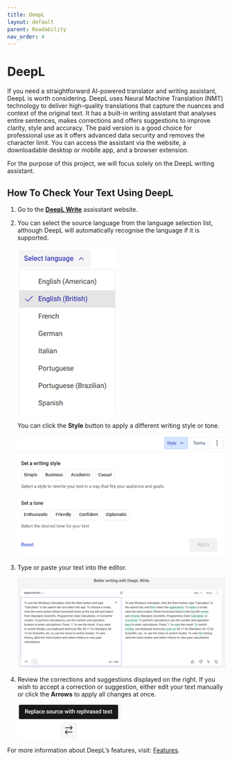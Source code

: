 ```yaml
---
title: DeepL
layout: default
parent: Readability
nav_order: 4
---
```


# DeepL

If you need a straightforward AI-powered translator and writing assistant, DeepL is worth considering. DeepL uses Neural Machine Translation (NMT) technology to deliver high-quality translations that capture the nuances and context of the original text. It has a built-in writing assistant that analyses entire sentences, makes corrections and offers suggestions to improve clarity, style and accuracy. The paid version is a good choice for professional use as it offers advanced data security and removes the character limit. You can access the assistant via the website, a downloadable desktop or mobile app, and a browser extension.

For the purpose of this project, we will focus solely on the DeepL writing assistant.

## How To Check Your Text Using DeepL

1. Go to the [**DeepL Write**](https://www.deepl.com/en/write) assisstant website.
2. You can select the source language from the language selection list, although DeepL will automatically recognise the language if it is supported.
   
   [![deepllang](../images/deepllang.png "A dropdown menu labeled Select language displays options including English (American), English (British) (selected), French, German, Italian, Portuguese, Portuguese (Brazilian), and Spanish.")](../images/deepllang.png)

   You can click the **Style** button to apply a different writing style or tone.

   [![deeplstyle](../images/deeplstyle.png "A user interface with options to set a writing style (Simple, Business, Academic, Casual) and a tone (Enthusiastic, Friendly, Confident, Diplomatic), plus buttons for Reset and a disabled Apply button.")](../images/deeplstyle.png)

3. Type or paste your text into the editor.

   [![deepmain](../images/deeplmain.png "A screenshot of DeepL Write comparing original and improved text. The right side highlights changes with green text and strikethroughs, showing edits for clarity and added details on using Windows Calculator functions.")](../images/deeplmain.png)

4. Review the corrections and suggestions displayed on the right. If you wish to accept a correction or suggestion, either edit your text manually or click the **Arrows** to apply all changes at once.

   [![deeplarrows](../images/deeplarrows.png "A black banner with the text Replace source with rephrased text above a white button showing two arrows pointing in opposite directions.")](../images/deeplarrows.png)

For more information about DeepL’s features, visit: [Features](https://support.deepl.com/hc/en-us/categories/360002992680-Features).
